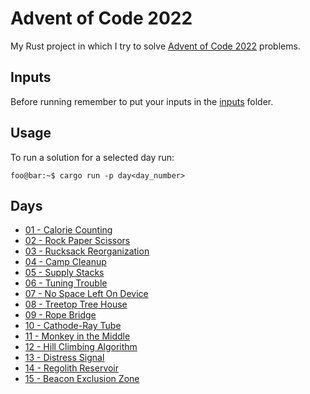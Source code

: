 # Advent of Code 2022

My Rust project in which I try to solve [Advent of Code 2022](https://adventofcode.com/2022/) problems.

## Inputs

Before running remember to put your inputs in the [inputs](inputs/) folder.

## Usage

To run a solution for a selected day run:

```console
foo@bar:~$ cargo run -p day<day_number>
```

## Days
- [01 - Calorie Counting](crates/day01)
- [02 - Rock Paper Scissors](crates/day02)
- [03 - Rucksack Reorganization](crates/day03)
- [04 - Camp Cleanup](crates/day04)
- [05 - Supply Stacks](crates/day05)
- [06 - Tuning Trouble](crates/day06)
- [07 - No Space Left On Device](crates/day07)
- [08 - Treetop Tree House](crates/day08)
- [09 - Rope Bridge](crates/day09)
- [10 - Cathode-Ray Tube](crates/day10)
- [11 - Monkey in the Middle](crates/day11)
- [12 - Hill Climbing Algorithm](crates/day12)
- [13 - Distress Signal](crates/day13)
- [14 - Regolith Reservoir](crates/day14)
- [15 - Beacon Exclusion Zone](crates/day15)